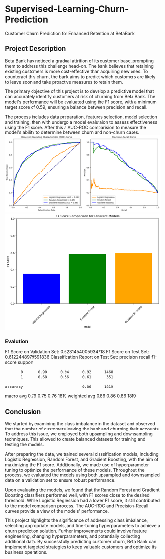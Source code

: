 # Supervised-Learning-Churn-Prediction
Customer Churn Prediction for Enhanced Retention at BetaBank

## Project Description
Beta Bank has noticed a gradual attrition of its customer base, prompting them to address this challenge head-on. The bank believes that retaining existing customers is more cost-effective than acquiring new ones. To counteract this churn, the bank aims to predict which customers are likely to leave soon and take proactive measures to retain them. 

The primary objective of this project is to develop a predictive model that can accurately identify customers at risk of churning from Beta Bank. The model's performance will be evaluated using the F1 score, with a minimum target score of 0.59, ensuring a balance between precision and recall.

The process includes data preparation, features selection, model selection and training, then with undergo a model evalutaion to assess effectiveness using the F1 score. After this a AUC-ROC comparision to 
measure the model's ability to determine between churn and non-churn cases.  
<img src="ROC_PRC.png" alt="Image Description">
<img src="f1_score_different_models.png" alt="Image Description">
### Evalution
F1 Score on Validation Set: 0.6231454005934718
F1 Score on Test Set: 0.6122448979591836
Classification Report on Test Set:
               precision    recall  f1-score   support

           0       0.90      0.94      0.92      1468
           1       0.68      0.56      0.61       351

    accuracy                           0.86      1819
   macro avg       0.79      0.75      0.76      1819
weighted avg       0.86      0.86      0.86      1819

## Conclusion
We started by examining the class imbalance in the dataset and observed that the number of customers leaving the bank and churning their accounts. To address this issue, we employed both upsampling and downsampling techniques. This allowed to create balanced datasets for training and testing the models.

After preparing the data, we trained several classification models, including Logistic Regression, Random Forest, and Gradient Boosting, with the aim of maximizing the F1 score. Additionally, we made use of hyperparameter tuning to optimize the performance of these models. Throughout the process, we evaluated the models using both upsampled and downsampled data on a validation set to ensure robust performance.

Upon evaluating the models, we found that the Random Forest and Gradient Boosting classifiers performed well, with F1 scores close to the desired threshold. While Logistic Regression had a lower F1 score, it still contributed to the model comparison process.  The AUC-ROC and Precision-Recall curves provide a view of the models' performance.

This project highlights the significance of addressing class imbalance, selecting appropriate models, and fine-tuning hyperparameters to achieve a churn prediction solution. Further improvements could involve feature engineering, changing hyperparameters, and potentially collecting additional data. By successfully predicting customer churn, Beta Bank can implement targeted strategies to keep valuable customers and optimize its business operations.

